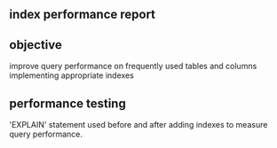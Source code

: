 ## index performance report
## objective
 improve query performance on frequently used tables and columns implementing appropriate indexes

 ## performance testing
 'EXPLAIN' statement used before and after adding indexes to measure query performance.